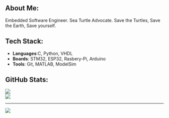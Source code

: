 ## About Me:
Embedded Software Engineer.
Sea Turtle Advocate. 
Save the Turtles, Save the Earth, Save yourself.

## Tech Stack:
- **Languages**:C, Python, VHDL
- **Boards**: STM32, ESP32, Rasbery-Pi, Arduino
- **Tools**: Git, MATLAB, ModelSim 

## GitHub Stats:
![](https://nirzak-streak-stats.vercel.app/?user=tamaGo-HQ&theme=default&hide_border=false)<br/>
![](https://github-readme-stats.vercel.app/api/top-langs/?username=tamaGo-HQ&theme=default&hide_border=false&include_all_commits=true&count_private=false&layout=compact)

---
[![](https://visitcount.itsvg.in/api?id=tamaGo-HQ&icon=0&color=0)](https://visitcount.itsvg.in)
